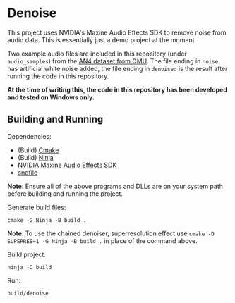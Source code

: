 # Denoise
This project uses NVIDIA's Maxine Audio Effects SDK to remove noise from audio data. This is essentially just a demo project at the moment.

Two example audio files are included in this repository (under `audio_samples`) from the [AN4 dataset from CMU](https://dldata-public.s3.us-east-2.amazonaws.com/an4_sphere.tar.gz). The file ending in `noise` has artificial white noise added, the file ending in `denoised` is the result after running the code in this repository.

**At the time of writing this, the code in this repository has been developed and tested on Windows only.**

## Building and Running
Dependencies:
* (Build) [Cmake](https://cmake.org/download/)
* (Build) [Ninja](https://github.com/ninja-build/ninja/releases)
* [NVIDIA Maxine Audio Effects SDK](https://docs.nvidia.com/deeplearning/maxine/audio-effects-sdk/index.html)
* [sndfile](https://github.com/libsndfile/libsndfile/releases/)

**Note**: Ensure all of the above programs and DLLs are on your system path before building and running the project.

Generate build files:
```
cmake -G Ninja -B build .
```
**Note**: To use the chained denoiser, superresolution effect use `cmake -D SUPERRES=1 -G Ninja -B build .` in place of the command above.

Build project:
```
ninja -C build
```
Run:
```
build/denoise
```